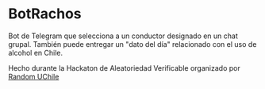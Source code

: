 # BotRachos

Bot de Telegram que selecciona a un conductor designado en un chat grupal. También puede entregar un "dato del día" relacionado con el uso de alcohol en Chile.

Hecho durante la Hackaton de Aleatoriedad Verificable organizado por [Random UChile](https://random.uchile.cl)
